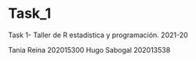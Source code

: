 # Task_1

Task 1- Taller de R estadística y programación. 2021-20

Tania Reina   202015300
Hugo Sabogal  202013538